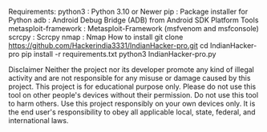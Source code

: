 Requirements:
python3 : Python 3.10 or Newer
pip : Package installer for Python
adb : Android Debug Bridge (ADB) from Android SDK Platform Tools
metasploit-framework : Metasploit-Framework (msfvenom and msfconsole)
scrcpy : Scrcpy
nmap : Nmap
How to install
git clone https://github.com/Hackerindia3331/IndianHacker-pro.git
cd IndianHacker-pro 
pip install -r requirements.txt
python3 IndianHacker-pro.py

Disclaimer
Neither the project nor its developer promote any kind of illegal activity and are not responsible for any misuse or damage caused by this project.
This project is for educational purpose only.
Please do not use this tool on other people's devices without their permission.
Do not use this tool to harm others.
Use this project responsibly on your own devices only.
It is the end user's responsibility to obey all applicable local, state, federal, and international laws.
